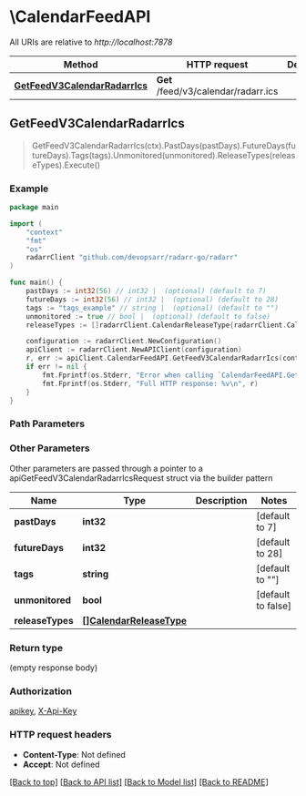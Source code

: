 # \CalendarFeedAPI

All URIs are relative to *http://localhost:7878*

Method | HTTP request | Description
------------- | ------------- | -------------
[**GetFeedV3CalendarRadarrIcs**](CalendarFeedAPI.md#GetFeedV3CalendarRadarrIcs) | **Get** /feed/v3/calendar/radarr.ics | 



## GetFeedV3CalendarRadarrIcs

> GetFeedV3CalendarRadarrIcs(ctx).PastDays(pastDays).FutureDays(futureDays).Tags(tags).Unmonitored(unmonitored).ReleaseTypes(releaseTypes).Execute()



### Example

```go
package main

import (
	"context"
	"fmt"
	"os"
	radarrClient "github.com/devopsarr/radarr-go/radarr"
)

func main() {
	pastDays := int32(56) // int32 |  (optional) (default to 7)
	futureDays := int32(56) // int32 |  (optional) (default to 28)
	tags := "tags_example" // string |  (optional) (default to "")
	unmonitored := true // bool |  (optional) (default to false)
	releaseTypes := []radarrClient.CalendarReleaseType{radarrClient.CalendarReleaseType("cinemaRelease")} // []CalendarReleaseType |  (optional)

	configuration := radarrClient.NewConfiguration()
	apiClient := radarrClient.NewAPIClient(configuration)
	r, err := apiClient.CalendarFeedAPI.GetFeedV3CalendarRadarrIcs(context.Background()).PastDays(pastDays).FutureDays(futureDays).Tags(tags).Unmonitored(unmonitored).ReleaseTypes(releaseTypes).Execute()
	if err != nil {
		fmt.Fprintf(os.Stderr, "Error when calling `CalendarFeedAPI.GetFeedV3CalendarRadarrIcs``: %v\n", err)
		fmt.Fprintf(os.Stderr, "Full HTTP response: %v\n", r)
	}
}
```

### Path Parameters



### Other Parameters

Other parameters are passed through a pointer to a apiGetFeedV3CalendarRadarrIcsRequest struct via the builder pattern


Name | Type | Description  | Notes
------------- | ------------- | ------------- | -------------
 **pastDays** | **int32** |  | [default to 7]
 **futureDays** | **int32** |  | [default to 28]
 **tags** | **string** |  | [default to &quot;&quot;]
 **unmonitored** | **bool** |  | [default to false]
 **releaseTypes** | [**[]CalendarReleaseType**](CalendarReleaseType.md) |  | 

### Return type

 (empty response body)

### Authorization

[apikey](../README.md#apikey), [X-Api-Key](../README.md#X-Api-Key)

### HTTP request headers

- **Content-Type**: Not defined
- **Accept**: Not defined

[[Back to top]](#) [[Back to API list]](../README.md#documentation-for-api-endpoints)
[[Back to Model list]](../README.md#documentation-for-models)
[[Back to README]](../README.md)

